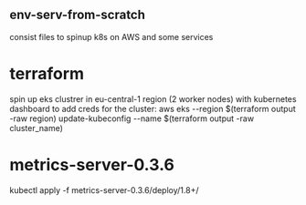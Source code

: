 ## env-serv-from-scratch
consist files to spinup k8s on AWS and some services

# terraform
spin up eks clustrer in eu-central-1 region (2 worker nodes) with kubernetes dashboard
to add creds for the cluster: aws eks --region $(terraform output -raw region) update-kubeconfig --name $(terraform output -raw cluster_name)

# metrics-server-0.3.6
kubectl apply -f metrics-server-0.3.6/deploy/1.8+/

